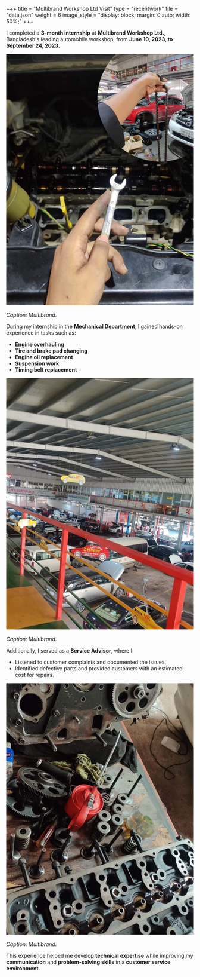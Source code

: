 +++
title = "Multibrand Workshop Ltd Visit"
type = "recentwork"
file = "data.json"
weight = 6
image_style = "display: block; margin: 0 auto; width: 50%;"
+++

I completed a **3-month internship** at **Multibrand Workshop Ltd.**, Bangladesh's leading automobile workshop, from **June 10, 2023, to September 24, 2023**.

![Multibrand Workshop Visit](/images/multibrand_1.jpeg)

*Caption: Multibrand.*

During my internship in the **Mechanical Department**, I gained hands-on experience in tasks such as:
- **Engine overhauling**
- **Tire and brake pad changing**
- **Engine oil replacement**
- **Suspension work**
- **Timing belt replacement**

![Multibrand Workshop Visit](/images/multibrand_2.jpeg)

*Caption: Multibrand.*

Additionally, I served as a **Service Advisor**, where I:
- Listened to customer complaints and documented the issues.
- Identified defective parts and provided customers with an estimated cost for repairs.

![Multibrand Workshop Visit](/images/multibrand_3.jpeg)

*Caption: Multibrand.*

This experience helped me develop **technical expertise** while improving my **communication** and **problem-solving skills** in a **customer service environment**.